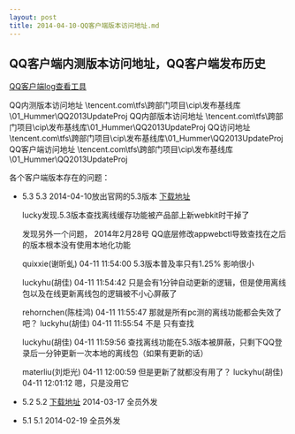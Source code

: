 ```yaml
---
layout: post
title: 2014-04-10-QQ客户端版本访问地址.md
---
```


## QQ客户端内测版本访问地址，QQ客户端发布历史

[QQ客户端log查看工具](/attachments/2014-04-25-LogViewer.exe)

QQ内测版本访问地址 \\tencent.com\tfs\跨部门项目\cip\发布基线库\01_Hummer\QQ2013UpdateProj
QQ内部版本访问地址 \\tencent.com\tfs\跨部门项目\cip\发布基线库\01_Hummer\QQ2013UpdateProj
QQ访问地址 \\tencent.com\tfs\跨部门项目\cip\发布基线库\01_Hummer\QQ2013UpdateProj
QQ客户端访问地址 \\tencent.com\tfs\跨部门项目\cip\发布基线库\01_Hummer\QQ2013UpdateProj


各个客户端版本存在的问题：

* 5.3
    5.3 2014-04-10放出官网的5.3版本 [下载地址](/attachments/2014-04-11-QQ5.3.exe)

    lucky发现.5.3版本查找离线缓存功能被产品部上新webkit时干掉了

    发现另外一个问题， 2014年2月28号 QQ底层修改appwebctl导致查找在之后的版本根本没有使用本地化功能

    quixxie(谢昕虬) 04-11 11:54:00
    5.3版本普及率只有1.25% 影响很小

    luckyhu(胡佳) 04-11 11:54:42
    只是会有1分钟自动更新的逻辑，但是使用离线包以及在线更新离线包的逻辑被不小心屏蔽了

    rehornchen(陈桂鸿) 04-11 11:55:47
    那就是所有pc测的离线功能都会失效了吧？
    luckyhu(胡佳) 04-11 11:55:54
    不是 只有查找

    luckyhu(胡佳) 04-11 11:59:56
    查找离线功能在5.3版本被屏蔽，只剩下QQ登录后一分钟更新一次本地的离线包（如果有更新的话）

    materliu(刘炬光) 04-11 12:00:59
    但是更新了就都没有用了？
    luckyhu(胡佳) 04-11 12:01:12
    嗯，只是没用它

* 5.2
    5.2 [下载地址](/attachments/2014-04-11-QQ5.2_10454.exe) 2014-03-17 全员外发

* 5.1
    5.1 2014-02-19 全员外发

